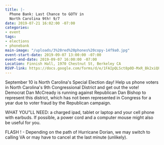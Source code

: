 ```yaml
---
title: |-
  Phone Bank: Last Chance to GOTV in
  North Carolina 9th! 9/7
date: 2019-07-21 16:02:00 -07:00
categories:
- event
tags:
- elections
- phonebank
main-image: "/uploads/3%20red%20phones%20copy-14f9a0.jpg"
event-start-date: 2019-09-07 13:00:00 -07:00
event-end-date: 2019-09-07 16:00:00 -07:00
Location: Finnish Hall, 1970 Chestnut St, Berkeley CA
RSVP-link: https://docs.google.com/forms/d/e/1FAIpQLSct8p0D-MxR_Bk2xiQFDvVsfTYpQv6u0-32WeEQbsoOLkC2EQ/viewform
---
```


September 10 is North Carolina's Special Election day! Help us phone voters in North Carolina's 9th Congressional District and get out the vote! Democrat Dan McCready is running against Republican Dan Bishop to represent this district, which has not been represented in Congress for a year due to voter fraud by the Republican campaign.

WHAT YOU"LL NEED: a charged ipad, tablet or laptop and your cell phone with earbuds.  If possible, a power cord and a computer mouse might also be useful for you.

FLASH ! - Depending on the path of Hurricane Dorian, we may switch to calling VA or may have to cancel at the last minute (unlikely). 
